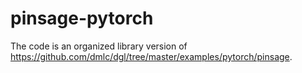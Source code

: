 # pinsage-pytorch

The code is an organized library version of https://github.com/dmlc/dgl/tree/master/examples/pytorch/pinsage.
